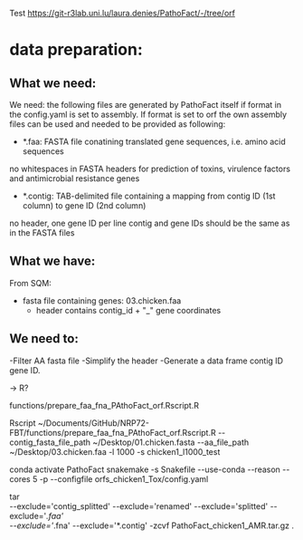 Test https://git-r3lab.uni.lu/laura.denies/PathoFact/-/tree/orf

# data preparation:

## What we need:

We need: the following files are generated by PathoFact itself if format in the config.yaml is set to assembly. If format is set to orf the own assembly files can be used and needed to be provided as following:


- *.faa: FASTA file conatining translated gene sequences, i.e. amino acid sequences

no whitespaces in FASTA headers for prediction of toxins, virulence factors and antimicrobial resistance genes


- *.contig: TAB-delimited file containing a mapping from contig ID (1st column) to gene ID (2nd column)

no header, one gene ID per line
contig and gene IDs should be the same as in the FASTA files


## What we have:

From SQM:
- fasta file containing genes: 03.chicken.faa
	- 	header contains contig_id + "_" gene coordinates

## We need to:

-Filter AA fasta file
-Simplify the header
-Generate a data frame contig ID gene ID.

-> R?

functions/prepare_faa_fna_PAthoFact_orf.Rscript.R

 Rscript ~/Documents/GitHub/NRP72-FBT/functions/prepare_faa_fna_PAthoFact_orf.Rscript.R --contig_fasta_file_path  ~/Desktop/01.chicken.fasta --aa_file_path ~/Desktop/03.chicken.faa -l 1000 -s chicken1_l1000_test
 
 conda activate PathoFact
 snakemake -s Snakefile --use-conda --reason --cores 5 -p --configfile orfs_chicken1_Tox/config.yaml
 
 
tar \
 --exclude='contig_splitted' --exclude='renamed' --exclude='splitted' --exclude='*.faa' \
 --exclude='*.fna' --exclude='*.contig' -zcvf PathoFact_chicken1_AMR.tar.gz .